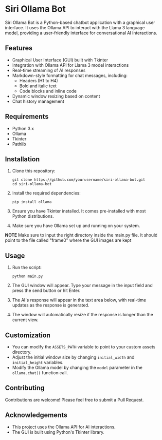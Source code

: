 # Siri Ollama Bot

Siri Ollama Bot is a Python-based chatbot application with a graphical user interface. It uses the Ollama API to interact with the Llama 3 language model, providing a user-friendly interface for conversational AI interactions.

## Features

- Graphical User Interface (GUI) built with Tkinter
- Integration with Ollama API for Llama 3 model interactions
- Real-time streaming of AI responses
- Markdown-style formatting for chat messages, including:
  - Headers (H1 to H4)
  - Bold and italic text
  - Code blocks and inline code
- Dynamic window resizing based on content
- Chat history management

## Requirements

- Python 3.x
- Ollama
- Tkinter
- Pathlib

## Installation

1. Clone this repository:
   ```
   git clone https://github.com/yourusername/siri-ollama-bot.git
   cd siri-ollama-bot
   ```

2. Install the required dependencies:
   ```
   pip install ollama
   ```

3. Ensure you have Tkinter installed. It comes pre-installed with most Python distributions.

4. Make sure you have Ollama set up and running on your system.

**NOTE** Make sure to input the right directory inside the main.py file. It should point to the file called "frame0" where the GUI images are kept

## Usage

1. Run the script:
   ```
   python main.py
   ```

2. The GUI window will appear. Type your message in the input field and press the send button or hit Enter.

3. The AI's response will appear in the text area below, with real-time updates as the response is generated.

4. The window will automatically resize if the response is longer than the current view.

## Customization

- You can modify the `ASSETS_PATH` variable to point to your custom assets directory.
- Adjust the initial window size by changing `initial_width` and `initial_height` variables.
- Modify the Ollama model by changing the `model` parameter in the `ollama.chat()` function call.

## Contributing

Contributions are welcome! Please feel free to submit a Pull Request.

## Acknowledgements

- This project uses the Ollama API for AI interactions.
- The GUI is built using Python's Tkinter library.
